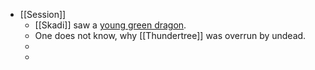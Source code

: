 - [[Session]]
	- [[Skadi]] saw a [young green dragon](Venomfang).
	- One does not know, why [[Thundertree]] was overrun by undead.
	-
	-